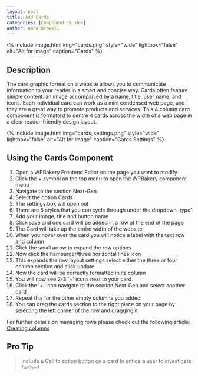 ```yaml
---
layout: post
title: Add Cards
categories: [Component Guides]
author: Anna Browell
---
```

{% include image.html img="cards.png" style="wide" lightbox="false" alt="Alt for image" caption="Cards" %}


## Description

The card graphic format on a website allows you to communicate information to your reader in a smart and concise way. Cards often feature simple content: an image accompanied by a name, title, user name, and icons. Each individual card can work as a mini condensed web page, and they are a great way to promote products and services. This 4 column card component is formatted to centre 4 cards across the width of a web page in a clear reader-friendly design layout.

{% include image.html img="cards_settings.png" style="wide" lightbox="false" alt="Alt for image" caption="Cards Settings" %}


## Using the Cards Component

1. Open a WPBakery Frontend Editor on the page you want to modify
2. Click the + symbol on the top menu to open the WPBakery component menu
3. Navigate to the section Next-Gen
4. Select the option Cards
5. The settings box will open out
6. There are 5 styles that you can cycle through under the dropdown 'type'
7. Add your image, title and button name
8. Click save and one card will be added in a row at the end of the page
9. The Card will take up the entire width of the website
10. When you hover over the card you will notice a label with the text row and column
11. Click the small arrow to expand the row options
12. Now click the hamburger/three horizontal lines icon
13. This expands the row layout settings select either the three or four column section and click update
14. Now the card will be correctly formatted in its column
15. You will now see 2-3 '+' icons next to your card.
16. Click the '+' icon navigate to the section Next-Gen and select another card
17. Repeat this for the other empty columns you added
18. You can drag the cards section to the right place on your page by selecting the left corner of the row and dragging it


For further details on managing rows please check out the following article:
[Creating columns](/Shutta-Cognita-NextGen/SettingUpAGrid/)


## Pro Tip
> Include a Call to action button on a card to entice a user to investigate further!



